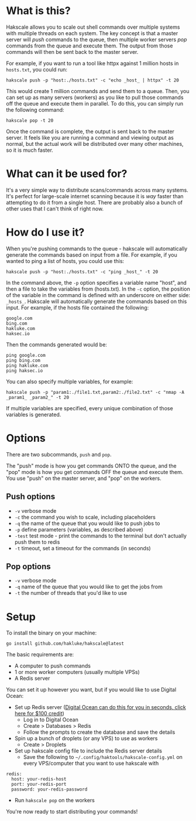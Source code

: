 # What is this?

Hakscale allows you to scale out shell commands over multiple systems with multiple threads on each system. The key concept is that a master server will _push_ commands to the queue, then multiple worker servers _pop_ commands from the queue and execute them. The output from those commands will then be sent back to the master server.

For example, if you want to run a tool like httpx against 1 million hosts in `hosts.txt`, you could run:

```
hakscale push -p "host:./hosts.txt" -c "echo _host_ | httpx" -t 20
```

This would create 1 million commands and send them to a queue. Then, you can set up as many servers (workers) as you like to pull those commands off the queue and execute them in parallel. To do this, you can simply run the following command:

```
hakscale pop -t 20
```

Once the command is complete, the output is sent back to the master server. It feels like you are running a command and viewing output as normal, but the actual work will be distributed over many other machines, so it is much faster.

# What can it be used for?

It's a very simple way to distribute scans/commands across many systems. It's perfect for large-scale internet scanning because it is _way_ faster than attempting to do it from a single host. There are probably also a bunch of other uses that I can't think of right now.

# How do I use it?

When you're pushing commands to the queue - hakscale will automatically generate the commands based on input from a file. For example, if you wanted to ping a list of hosts, you could use this:

```
hakscale push -p "host:./hosts.txt" -c "ping _host_" -t 20
```

In the command above, the `-p` option specifies a variable name "host", and then a file to take the variables from (hosts.txt). In the `-c` option, the position of the variable in the command is defined with an underscore on either side: `_hosts_`. Hakscale will automatically generate the commands based on this input. For example, if the hosts file contained the following:

```
google.com
bing.com
hakluke.com
haksec.io
```

Then the commands generated would be:

```
ping google.com
ping bing.com
ping hakluke.com
ping haksec.io
```

You can also specify multiple variables, for example:

```
hakscale push -p "param1:./file1.txt,param2:./file2.txt" -c "nmap -A _param1_ _param2_" -t 20
```

If multiple variables are specified, every unique combination of those variables is generated.

# Options

There are two subcommands, `push` and `pop`.

The "push" mode is how you get commands ONTO the queue, and the "pop" mode is how you get commands OFF the queue and execute them. You use "push" on the master server, and "pop" on the workers.

## Push options

- `-v` verbose mode
- `-c` the command you wish to scale, including placeholders
- `-q` the name of the queue that you would like to push jobs to
- `-p` define parameters (variables, as described above)
- `-test` test mode - print the commands to the terminal but don't actually push them to redis
- `-t` timeout, set a timeout for the commands (in seconds)

## Pop options

- `-v` verbose mode
- `-q` name of the queue that you would like to get the jobs from
- `-t` the number of threads that you'd like to use

# Setup

To install the binary on your machine:

```
go install github.com/hakluke/hakscale@latest
```

The basic requirements are:

- A computer to push commands
- 1 or more worker computers (usually multiple VPSs)
- A Redis server

You can set it up however you want, but if you would like to use Digital Ocean:

- Set up Redis server ([Digital Ocean can do this for you in seconds, click here for $100 credit](https://m.do.co/c/ac22891d18e8))
  - Log in to Digital Ocean
  - Create > Databases > Redis
  - Follow the prompts to create the database and save the details
- Spin up a bunch of droplets (or any VPS) to use as workers
  - Create > Droplets
- Set up hakscale config file to include the Redis server details
  - Save the following to `~/.config/haktools/hakscale-config.yml` on every VPS/computer that you want to use hakscale with

```
redis:
  host: your-redis-host
  port: your-redis-port
  password: your-redis-password
```

- Run `hakscale pop` on the workers

You're now ready to start distributing your commands!
